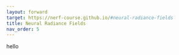 ```yaml
---
layout: forward
target: https://nerf-course.github.io/#neural-radiance-fields
title: Neural Radiance Fields
nav_order: 5
---
```

hello
